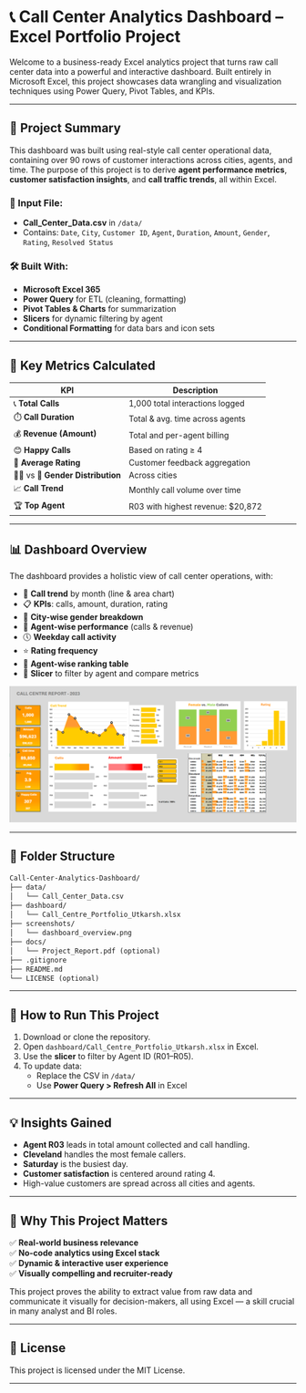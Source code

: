 # 📞 Call Center Analytics Dashboard – Excel Portfolio Project

Welcome to a business-ready Excel analytics project that turns raw call center data into a powerful and interactive dashboard. Built entirely in Microsoft Excel, this project showcases data wrangling and visualization techniques using Power Query, Pivot Tables, and KPIs.

---

## 🧾 Project Summary

This dashboard was built using real-style call center operational data, containing over 90 rows of customer interactions across cities, agents, and time. The purpose of this project is to derive **agent performance metrics**, **customer satisfaction insights**, and **call traffic trends**, all within Excel.

### 🔄 Input File:
- **Call_Center_Data.csv** in `/data/`
- Contains: `Date`, `City`, `Customer ID`, `Agent`, `Duration`, `Amount`, `Gender`, `Rating`, `Resolved Status`

### 🛠️ Built With:
- **Microsoft Excel 365**
- **Power Query** for ETL (cleaning, formatting)
- **Pivot Tables & Charts** for summarization
- **Slicers** for dynamic filtering by agent
- **Conditional Formatting** for data bars and icon sets

---

## 🧠 Key Metrics Calculated

| KPI | Description |
|-----|-------------|
| 📞 **Total Calls** | 1,000 total interactions logged |
| ⏱️ **Call Duration** | Total & avg. time across agents |
| 💰 **Revenue (Amount)** | Total and per-agent billing |
| 😊 **Happy Calls** | Based on rating ≥ 4 |
| 🌟 **Average Rating** | Customer feedback aggregation |
| 👨‍🦰 vs 👩 **Gender Distribution** | Across cities |
| 📈 **Call Trend** | Monthly call volume over time |
| 🏆 **Top Agent** | R03 with highest revenue: $20,872 |

---

## 📊 Dashboard Overview

The dashboard provides a holistic view of call center operations, with:

- 📅 **Call trend** by month (line & area chart)
- 📋 **KPIs**: calls, amount, duration, rating
- 📍 **City-wise gender breakdown**
- 🧍 **Agent-wise performance** (calls & revenue)
- 🕔 **Weekday call activity**
- ⭐ **Rating frequency**
- 📌 **Agent-wise ranking table**
- 🎯 **Slicer** to filter by agent and compare metrics

![Call Center Dashboard](screenshots/dashboard_overview.png)

---

## 📁 Folder Structure

```
Call-Center-Analytics-Dashboard/
├── data/
│   └── Call_Center_Data.csv
├── dashboard/
│   └── Call_Centre_Portfolio_Utkarsh.xlsx
├── screenshots/
│   └── dashboard_overview.png
├── docs/
│   └── Project_Report.pdf (optional)
├── .gitignore
├── README.md
└── LICENSE (optional)
```

---

## 🚀 How to Run This Project

1. Download or clone the repository.
2. Open `dashboard/Call_Centre_Portfolio_Utkarsh.xlsx` in Excel.
3. Use the **slicer** to filter by Agent ID (R01–R05).
4. To update data:
   - Replace the CSV in `/data/`
   - Use **Power Query > Refresh All** in Excel

---

## 💡 Insights Gained

- **Agent R03** leads in total amount collected and call handling.
- **Cleveland** handles the most female callers.
- **Saturday** is the busiest day.
- **Customer satisfaction** is centered around rating 4.
- High-value customers are spread across all cities and agents.

---

## 🔎 Why This Project Matters

✅ **Real-world business relevance**  
✅ **No-code analytics using Excel stack**  
✅ **Dynamic & interactive user experience**  
✅ **Visually compelling and recruiter-ready**

This project proves the ability to extract value from raw data and communicate it visually for decision-makers, all using Excel — a skill crucial in many analyst and BI roles.

---

## 📜 License

This project is licensed under the MIT License.

---
